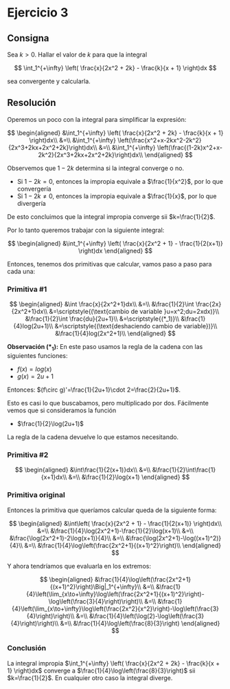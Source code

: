 # Ejercicio 3

## Consigna

Sea $k > 0$. Hallar el valor de $k$ para que la integral

$$
\int_1^{+\infty} \left( \frac{x}{2x^2 + 2k} - \frac{k}{x + 1} \right)dx
$$

sea convergente y calcularla.

## Resolución

Operemos un poco con la integral para simplificar la expresión:

$$
\begin{aligned}
&\int_1^{+\infty} \left( \frac{x}{2x^2 + 2k} - \frac{k}{x + 1} \right)dx\\
&=\\
&\int_1^{+\infty} \left(\frac{x^2+x-2kx^2-2k^2}{2x^3+2kx+2x^2+2k}\right)dx\\
&=\\
&\int_1^{+\infty} \left(\frac{(1-2k)x^2+x-2k^2}{2x^3+2kx+2x^2+2k}\right)dx\\
\end{aligned}
$$

Observemos que $1-2k$ determina si la integral converge o no.

- Si $1-2k=0$, entonces la impropia equivale a $\frac{1}{x^2}$, por lo que convergería
- Si $1-2k\neq0$, entonces la impropia equivale a $\frac{1}{x}$, por lo que divergería

De esto concluimos que la integral impropia converge sii $k=\frac{1}{2}$.

Por lo tanto queremos trabajar con la siguiente integral:

$$
\begin{aligned}
&\int_1^{+\infty} \left( \frac{x}{2x^2 + 1} - \frac{1}{2(x+1)} \right)dx
\end{aligned}
$$

Entonces, tenemos dos primitivas que calcular, vamos paso a paso para cada una:

### Primitiva #1

$$
\begin{aligned}
&\int \frac{x}{2x^2+1}dx\\
&=\\
&\frac{1}{2}\int \frac{2x}{2x^2+1}dx\\
&=\scriptstyle{(\text{cambio de variable }u=x^2;du=2xdx)}\\
&\frac{1}{2}\int \frac{du}{2u+1}\\
&=\scriptstyle{(*_1)}\\
&\frac{1}{4}log(2u+1)\\
&=\scriptstyle{(\text{deshaciendo cambio de variable})}\\
&\frac{1}{4}log(2x^2+1)\\
\end{aligned}
$$

**Observación $(*_1)$:** En este paso usamos la regla de la cadena con las siguientes funciones:

- $f(x)=log(x)$
- $g(x)=2u+1$

Entonces: $(f\circ g)'=\frac{1}{2u+1}\cdot 2=\frac{2}{2u+1}$.

Esto es casi lo que buscabamos, pero multiplicado por dos. Fácilmente vemos que si consideramos la función

- $\frac{1}{2}\log(2u+1)$

La regla de la cadena devuelve lo que estamos necesitando.

### Primitiva #2

$$
\begin{aligned}
&\int\frac{1}{2(x+1)}dx\\
&=\\
&\frac{1}{2}\int\frac{1}{x+1}dx\\
&=\\
&\frac{1}{2}\log(x+1)
\end{aligned}
$$

### Primitiva original

Entonces la primitiva que queríamos calcular queda de la siguiente forma:

$$
\begin{aligned}
&\int\left( \frac{x}{2x^2 + 1} - \frac{1}{2(x+1)} \right)dx\\
&=\\
&\frac{1}{4}\log(2x^2+1)-\frac{1}{2}\log(x+1)\\
&=\\
&\frac{\log(2x^2+1)-2\log(x+1)}{4}\\
&=\\
&\frac{\log(2x^2+1)-\log((x+1)^2)}{4}\\
&=\\
&\frac{1}{4}\log\left(\frac{2x^2+1}{(x+1)^2}\right)\\
\end{aligned}
$$

Y ahora tendríamos que evaluarla en los extremos:

$$
\begin{aligned}
&\frac{1}{4}\log\left(\frac{2x^2+1}{(x+1)^2}\right)\Big|_1^{+\infty}\\
&=\\
&\frac{1}{4}\left(\lim_{x\to+\infty}\log\left(\frac{2x^2+1}{(x+1)^2}\right)-\log\left(\frac{3}{4}\right)\right)\\
&=\\
&\frac{1}{4}\left(\lim_{x\to+\infty}\log\left(\frac{2x^2}{x^2}\right)-\log\left(\frac{3}{4}\right)\right)\\
&=\\
&\frac{1}{4}\left(\log(2)-\log\left(\frac{3}{4}\right)\right)\\
&=\\
&\frac{1}{4}\log\left(\frac{8}{3}\right)
\end{aligned}
$$

### Conclusión

La integral impropia $\int_1^{+\infty} \left( \frac{x}{2x^2 + 2k} - \frac{k}{x + 1} \right)dx$ converge a $\frac{1}{4}\log\left(\frac{8}{3}\right)$ sii $k=\frac{1}{2}$.
En cualquier otro caso la integral diverge.